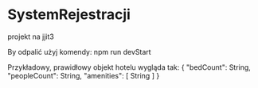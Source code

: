 # SystemRejestracji
projekt na jjit3

By odpalić użyj komendy:
npm run devStart

Przykładowy, prawidłowy objekt hotelu wygląda tak:
{
    "bedCount": String,
    "peopleCount": String,
    "amenities": [ String ]
}
